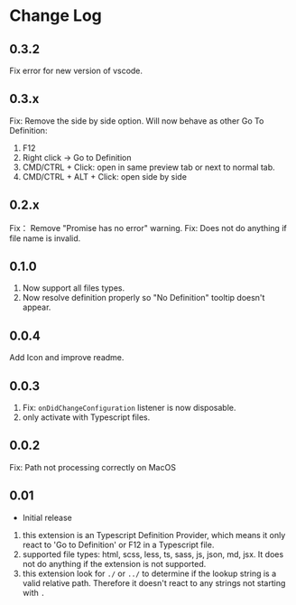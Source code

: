 # Change Log

## 0.3.2

Fix error for new version of vscode.

## 0.3.x

Fix: Remove the side by side option. Will now behave as other Go To Definition:

1.  F12
2.  Right click -> Go to Definition
3.  CMD/CTRL + Click: open in same preview tab or next to normal tab.
4.  CMD/CTRL + ALT + Click: open side by side

## 0.2.x

Fix： Remove "Promise has no error" warning.
Fix: Does not do anything if file name is invalid.

## 0.1.0

1.  Now support all files types.
2.  Now resolve definition properly so "No Definition" tooltip doesn't appear.

## 0.0.4

Add Icon and improve readme.

## 0.0.3

1.  Fix: `onDidChangeConfiguration` listener is now disposable.
2.  only activate with Typescript files.

## 0.0.2

Fix: Path not processing correctly on MacOS

## 0.01

- Initial release

1.  this extension is an Typescript Definition Provider, which means it only react to 'Go to Definition' or F12 in a Typescript file.
2.  supported file types: html, scss, less, ts, sass, js, json, md, jsx. It does not do anything if the extension is not supported.
3.  this extension look for `./` or `../` to determine if the lookup string is a valid relative path. Therefore it doesn't react to any strings not starting with `.`
